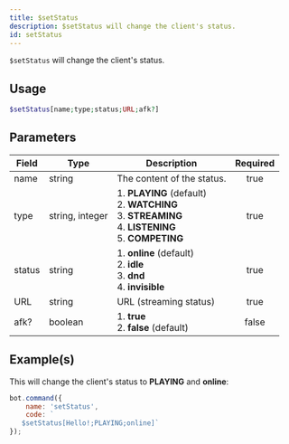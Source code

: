 ```yaml
---
title: $setStatus
description: $setStatus will change the client's status.
id: setStatus
---
```


`$setStatus` will change the client's status.

## Usage

```php
$setStatus[name;type;status;URL;afk?]
```

## Parameters

| Field  | Type            | Description                                                                                                             | Required |
| ------ | --------------- | ----------------------------------------------------------------------------------------------------------------------- | :------: |
| name   | string          | The content of the status.                                                                                              |   true   |
| type   | string, integer | 1. **PLAYING** (default) <br /> 2. **WATCHING** <br /> 3. **STREAMING** <br /> 4. **LISTENING** <br /> 5. **COMPETING** |   true   |
| status | string          | 1. **online** (default) <br /> 2. **idle** <br /> 3. **dnd** <br /> 4. **invisible**                                    |   true   |
| URL    | string          | URL (streaming status)                                                                                                  |   true   |
| afk?   | boolean         | 1. **true** <br /> 2. **false** (default)                                                                               |  false   |

## Example(s)

This will change the client's status to **PLAYING** and **online**:

```javascript
bot.command({
    name: 'setStatus',
    code: `
   $setStatus[Hello!;PLAYING;online]`
});
```